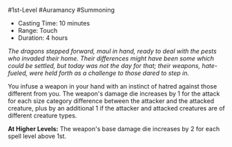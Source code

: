 #1st-Level #Auramancy #Summoning
 
- Casting Time: 10 minutes
- Range: Touch
- Duration: 4 hours  

_The dragons stepped forward, maul in hand, ready to deal with the pests who invaded their home. Their differences might have been some which could be settled, but today was not the day for that; their weapons, hate-fueled, were held forth as a challenge to those dared to step in._
 
You infuse a weapon in your hand with an instinct of hatred against those different from you. The weapon's damage die increases by 1 for the attack for each size category difference between the attacker and the attacked creature, plus by an additional 1 if the attacker and attacked creatures are of different creature types.
 
**At Higher Levels:** The weapon's base damage die increases by 2 for each spell level above 1st.